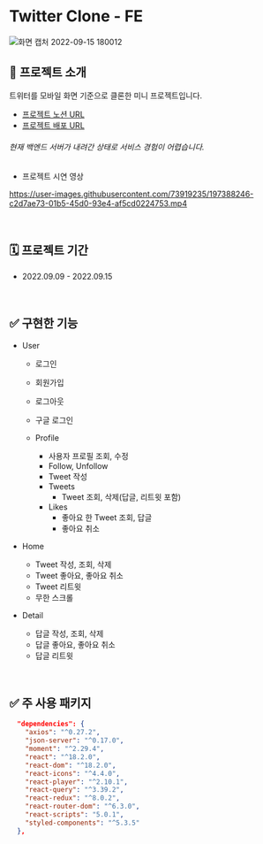 # Twitter Clone - FE

![화면 캡처 2022-09-15 180012](https://user-images.githubusercontent.com/73919235/190458301-5dcdb62d-05b0-4239-ae60-337a6b5d5f2e.png)

## 📢 프로젝트 소개
트위터를 모바일 화면 기준으로 클론한 미니 프로젝트입니다.
- [프로젝트 노션 URL](https://www.notion.so/Twitter-Clone-b8616df6b1cf471ea9af6bb7078557e4)
- [프로젝트 배포 URL](http://twitter-mini-clone.s3-website.ap-northeast-2.amazonaws.com/first)
###### 현재 백엔드 서버가 내려간 상태로 서비스 경험이 어렵습니다.
- 프로젝트 시연 영상

https://user-images.githubusercontent.com/73919235/197388246-c2d7ae73-01b5-45d0-93e4-af5cd0224753.mp4

<br>

## 🗓 프로젝트 기간
- 2022.09.09 - 2022.09.15
<br>

## ✅ 구현한 기능
- User
    - 로그인
    - 회원가입
    - 로그아웃
    - 구글 로그인
    
    - Profile
        - 사용자 프로필 조회, 수정
        - Follow, Unfollow
        - Tweet 작성
        - Tweets
            - Tweet 조회, 삭제(답글, 리트윗 포함)
        - Likes
            - 좋아요 한 Tweet 조회, 답글
            - 좋아요 취소
        
- Home
    - Tweet 작성, 조회, 삭제
    - Tweet 좋아요, 좋아요 취소
    - Tweet 리트윗
    - 무한 스크롤
        
- Detail
    - 답글 작성, 조회, 삭제
    - 답글 좋아요, 좋아요 취소
    - 답글 리트윗
<br>

## ✅ 주 사용 패키지
```json
  "dependencies": {
    "axios": "^0.27.2",
    "json-server": "^0.17.0",
    "moment": "^2.29.4",
    "react": "^18.2.0",
    "react-dom": "^18.2.0",
    "react-icons": "^4.4.0",
    "react-player": "^2.10.1",
    "react-query": "^3.39.2",
    "react-redux": "^8.0.2",
    "react-router-dom": "^6.3.0",
    "react-scripts": "5.0.1",
    "styled-components": "^5.3.5"
  },
```
